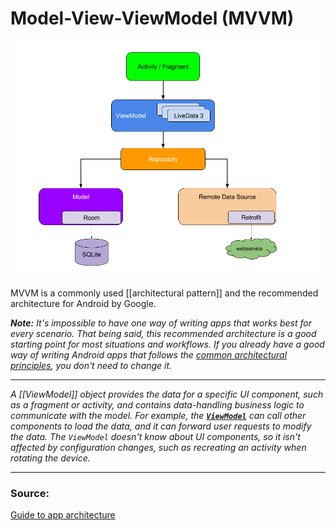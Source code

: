 # Model-View-ViewModel (MVVM)

![MVVM image](media/mvvm-architecture.png)

MVVM is a commonly used [[architectural pattern]] and the recommended architecture for Android by Google.

_**Note:** It's impossible to have one way of writing apps that works best for every scenario. That being said, this recommended architecture is a good starting point for most situations and workflows. If you already have a good way of writing Android apps that follows the [common architectural principles](https://developer.android.com/jetpack/guide#common-principles), you don't need to change it._

---

_A [[ViewModel]] object provides the data for a specific UI component, such as a fragment or activity, and contains data-handling business logic to communicate with the model. For example, the **[`ViewModel`](https://developer.android.com/topic/libraries/architecture/viewmodel)** can call other components to load the data, and it can forward user requests to modify the data. The `ViewModel` doesn't know about UI components, so it isn't affected by configuration changes, such as recreating an activity when rotating the device._

---
### Source:
[Guide to app architecture](https://developer.android.com/jetpack/guide)


